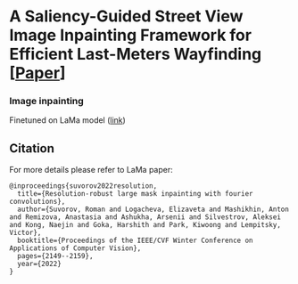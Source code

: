 # A Saliency-Guided Street View Image Inpainting Framework for Efficient Last-Meters Wayfinding [<a href="https://arxiv.org/pdf/2205.06934.pdf?ref=https://githubhelp.com">Paper</a>]


### Image inpainting

Finetuned on LaMa model (<a href="https://github.com/saic-mdal/lama">link</a>)

## Citation
For more details please refer to LaMa paper:
```
@inproceedings{suvorov2022resolution,
  title={Resolution-robust large mask inpainting with fourier convolutions},
  author={Suvorov, Roman and Logacheva, Elizaveta and Mashikhin, Anton and Remizova, Anastasia and Ashukha, Arsenii and Silvestrov, Aleksei and Kong, Naejin and Goka, Harshith and Park, Kiwoong and Lempitsky, Victor},
  booktitle={Proceedings of the IEEE/CVF Winter Conference on Applications of Computer Vision},
  pages={2149--2159},
  year={2022}
}
